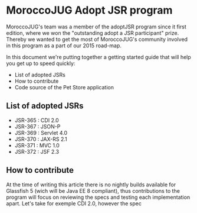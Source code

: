 # MoroccoJUG Adopt JSR program

MoroccoJUG's team was a member of the adoptJSR program since it first edition, where we won the "outstanding adopt a JSR participant" prize. Thereby we wanted to get the most of MoroccoJUG's community involved in this program as a part of our 2015 road-map. 

In this document we're putting together a getting started guide that will help you  get up to speed quickly:

  - List of adopted JSRs
  - How to contribute
  - Code source of the Pet Store application 

## List of adopted JSRs
 - JSR-365 : CDI 2.0
 - JSR-367 : JSON-P
 - JSR-369 : Servlet 4.0
 - JSR-370 : JAX-RS 2.1
 - JSR-371 : MVC 1.0
 - JSR-372 : JSF 2.3 

## How to contribute
At the time of writing this article there is no nightly builds available for Glassfish 5 (wich will be Java EE 8 compliant), thus contributions to the program will focus on reviewing the specs and testing each implementation apart.
Let's take for exemple CDI 2.0, however the spec
